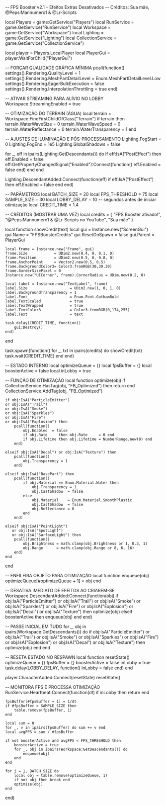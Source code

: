 -- FPS Booster v2.1 – Efeitos Extras Desativados
-- Créditos: Sua mãe, @PepsiMannumero1 & @Lr-Scripts

local Players           = game:GetService("Players")
local RunService        = game:GetService("RunService")
local Workspace         = game:GetService("Workspace")
local Lighting          = game:GetService("Lighting")
local CollectionService = game:GetService("CollectionService")

local player    = Players.LocalPlayer
local PlayerGui = player:WaitForChild("PlayerGui")

-- FORÇAR QUALIDADE GRÁFICA MÍNIMA
pcall(function()
    settings().Rendering.QualityLevel            = 1
    settings().Rendering.MeshPartDetailLevel     = Enum.MeshPartDetailLevel.Low
    settings().Rendering.EagerBulkExecution       = false
    settings().Rendering.InterpolationThrottling = true
end)

-- ATIVAR STREAMING PARA ALÍVIO NO LOBBY
Workspace.StreamingEnabled = true

-- OTIMIZAÇÃO DO TERRAIN (ÁGUA)
local terrain = Workspace:FindFirstChildOfClass("Terrain")
if terrain then
    terrain.WaterWaveSize     = 0
    terrain.WaterWaveSpeed    = 0
    terrain.WaterReflectance  = 0
    terrain.WaterTransparency = 1
end

-- AJUSTES DE ILUMINAÇÃO E PÓS-PROCESSAMENTO
Lighting.FogStart      = 0
Lighting.FogEnd        = 1e5
Lighting.GlobalShadows = false

for _, eff in ipairs(Lighting:GetDescendants()) do
    if eff:IsA("PostEffect") then
        eff.Enabled = false
        eff:GetPropertyChangedSignal("Enabled"):Connect(function()
            eff.Enabled = false
        end)
    end
end

Lighting.DescendantAdded:Connect(function(eff)
    if eff:IsA("PostEffect") then
        eff.Enabled = false
    end
end)

-- PARÂMETROS
local BATCH_SIZE    = 20
local FPS_THRESHOLD = 75
local SAMPLE_SIZE   = 30
local LOBBY_DELAY   = 10    -- segundos antes de iniciar otimização
local CREDIT_TIME   = 1.4

-- CRÉDITOS (MOSTRAR UMA VEZ)
local credits = {
    "FPS Booster ativado!",
    "@PepsiMannumero1 & @Lr-Scripts no YouTube",
    "Sua mãe"
}

local function showCredit(text)
    local gui = Instance.new("ScreenGui")
    gui.Name         = "FPSBoosterCredits"
    gui.ResetOnSpawn = false
    gui.Parent       = PlayerGui

    local frame = Instance.new("Frame", gui)
    frame.Size            = UDim2.new(0.4, 0, 0.1, 0)
    frame.Position        = UDim2.new(0.5, 0, 0.8, 0)
    frame.AnchorPoint     = Vector2.new(0.5, 0.5)
    frame.BackgroundColor3= Color3.fromRGB(30,30,30)
    frame.BorderSizePixel = 0
    Instance.new("UICorner", frame).CornerRadius = UDim.new(0.2, 0)

    local label = Instance.new("TextLabel", frame)
    label.Size                   = UDim2.new(1, 0, 1, 0)
    label.BackgroundTransparency = 1
    label.Font                   = Enum.Font.GothamBold
    label.TextScaled             = true
    label.TextWrapped            = true
    label.TextColor3             = Color3.fromRGB(0,174,255)
    label.Text                   = text

    task.delay(CREDIT_TIME, function()
        gui:Destroy()
    end)
end

task.spawn(function()
    for _, txt in ipairs(credits) do
        showCredit(txt)
        task.wait(CREDIT_TIME)
    end
end)

-- ESTADO INTERNO
local optimizeQueue = {}
local fpsBuffer     = {}
local boosterActive = false
local inLobby       = true

-- FUNÇÃO DE OTIMIZAÇÃO
local function optimize(obj)
    if CollectionService:HasTag(obj, "FB_Optimized") then
        return
    end
    CollectionService:AddTag(obj, "FB_Optimized")

    if obj:IsA("ParticleEmitter")
    or obj:IsA("Trail")
    or obj:IsA("Smoke")
    or obj:IsA("Sparkles")
    or obj:IsA("Fire")
    or obj:IsA("Explosion") then
        pcall(function()
            obj.Enabled  = false
            if obj.Rate     then obj.Rate     = 0 end
            if obj.Lifetime then obj.Lifetime = NumberRange.new(0) end
        end)

    elseif obj:IsA("Decal") or obj:IsA("Texture") then
        pcall(function()
            obj.Transparency = 1
        end)

    elseif obj:IsA("BasePart") then
        pcall(function()
            if obj.Material == Enum.Material.Water then
                obj.Transparency = 1
                obj.CastShadow  = false
            else
                obj.Material    = Enum.Material.SmoothPlastic
                obj.CastShadow  = false
                obj.Reflectance = 0
            end
        end)

    elseif obj:IsA("PointLight")
       or obj:IsA("SpotLight")
       or obj:IsA("SurfaceLight") then
        pcall(function()
            obj.Brightness = math.clamp(obj.Brightness or 1, 0.3, 1)
            obj.Range      = math.clamp(obj.Range or 8, 6, 16)
        end)
    end
end

-- ENFILEIRA OBJETO PARA OTIMIZAÇÃO
local function enqueue(obj)
    optimizeQueue[#optimizeQueue + 1] = obj
end

-- DESATIVA IMEDIATO DE EFEITOS AO CRIAREM-SE
Workspace.DescendantAdded:Connect(function(obj)
    if obj:IsA("ParticleEmitter")
    or obj:IsA("Trail")
    or obj:IsA("Smoke")
    or obj:IsA("Sparkles")
    or obj:IsA("Fire")
    or obj:IsA("Explosion")
    or obj:IsA("Decal")
    or obj:IsA("Texture") then
        optimize(obj)
    elseif boosterActive then
        enqueue(obj)
    end
end)

-- PASSE INICIAL EM TUDO
for _, obj in ipairs(Workspace:GetDescendants()) do
    if obj:IsA("ParticleEmitter")
    or obj:IsA("Trail")
    or obj:IsA("Smoke")
    or obj:IsA("Sparkles")
    or obj:IsA("Fire")
    or obj:IsA("Explosion")
    or obj:IsA("Decal")
    or obj:IsA("Texture") then
        optimize(obj)
    end
end

-- RESETA ESTADO NO RESPAWN
local function resetState()
    optimizeQueue = {}
    fpsBuffer     = {}
    boosterActive = false
    inLobby       = true
    task.delay(LOBBY_DELAY, function()
        inLobby = false
    end)
end

player.CharacterAdded:Connect(resetState)
resetState()

-- MONITORA FPS E PROCESSA OTIMIZAÇÃO
RunService.Heartbeat:Connect(function(dt)
    if inLobby then return end

    fpsBuffer[#fpsBuffer + 1] = 1/dt
    if #fpsBuffer > SAMPLE_SIZE then
        table.remove(fpsBuffer, 1)
    end

    local sum = 0
    for _, v in ipairs(fpsBuffer) do sum += v end
    local avgFPS = sum / #fpsBuffer

    if not boosterActive and avgFPS < FPS_THRESHOLD then
        boosterActive = true
        for _, obj in ipairs(Workspace:GetDescendants()) do
            enqueue(obj)
        end
    end

    for i = 1, BATCH_SIZE do
        local obj = table.remove(optimizeQueue, 1)
        if not obj then break end
        optimize(obj)
    end
end)
